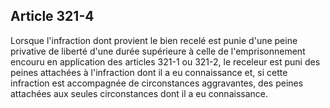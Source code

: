 Article 321-4
----
Lorsque l'infraction dont provient le bien recelé est punie d'une peine
privative de liberté d'une durée supérieure à celle de l'emprisonnement encouru
en application des articles 321-1 ou 321-2, le receleur est puni des peines
attachées à l'infraction dont il a eu connaissance et, si cette infraction est
accompagnée de circonstances aggravantes, des peines attachées aux seules
circonstances dont il a eu connaissance.
